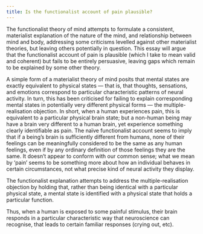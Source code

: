```yaml
---
title: Is the functionalist account of pain plausible?
---
```


The functionalist theory of mind attempts to formulate a consistent, materialist explanation of the nature of the mind, and relationship between mind and body, addressing some criticisms levelled against other materialist theories, but leaving others potentially in question. This essay will argue that the functionalist account of pain is plausible (which I take to mean valid and coherent) but fails to be entirely persuasive, leaving gaps which remain to be explained by some other theory.

A simple form of a materialist theory of mind posits that mental states are exactly equivalent to physical states — that is, that thoughts, sensations, and emotions correspond to particular characteristic patterns of neural activity. In turn, this has been criticised for failing to explain corresponding mental states in potentially very different physical forms — the multiple-realisation objection. In short, when a human experiences pain, this is equivalent to a particular physical brain state; but a non-human being may have a brain very different to a human brain, yet experience something clearly identifiable as pain. The naïve functionalist account seems to imply that if a being’s brain is sufficiently different from humans, none of their feelings can be meaningfully considered to be the same as any human feelings, even if by any ordinary definition of those feelings they are the same. It doesn’t appear to conform with our common sense; what we mean by ‘pain’ seems to be something more about how an individual behaves in certain circumstances, not what precise kind of neural activity they display.

The functionalist explanation attempts to address the multiple-realisation objection by holding that, rather than being identical with a particular physical state, a mental state is identified with a physical state that holds a particular function.

Thus, when a human is exposed to some painful stimulus, their brain responds in a particular characteristic way that neuroscience can recognise, that leads to certain familiar responses (crying out, etc).